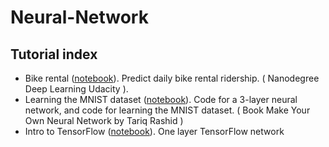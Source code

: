 # Neural-Network

## Tutorial index

* Bike rental ([notebook](bike_rental.ipynb)). Predict daily bike rental ridership. ( Nanodegree Deep Learning Udacity ).
* Learning the MNIST dataset ([notebook](part3_load_own_images.ipynb)). Code for a 3-layer neural network, and code for learning the MNIST dataset. ( Book Make Your Own Neural Network by Tariq Rashid )
* Intro to TensorFlow ([notebook](https://github.com/alexegydio/TensorFlow/intro_to_tensorflow.ipynb)). One layer TensorFlow network
